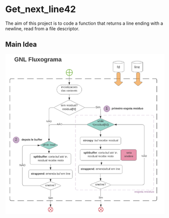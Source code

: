 <h1><b>Get_next_line42</b></h1>

The aim of this project is to code a function that returns a line ending with a newline, read from a file descriptor.

<h2><b>Main Idea</b></h2>

![GNL_logic](GNL_logic.png)
